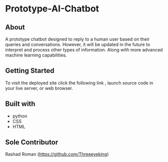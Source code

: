 # Prototype-AI-Chatbot

## About

A prototype chatbot designed to reply to a human user based on their queries and conversations. However, it will be updated in the future to interpret and process other types of information. Along with more advanced machine learning capabilities.

## Getting Started

To visit the deployed site click the following link []()
, launch source code in your live server, or web browser.

## Built with

* python
* CSS
* HTML

## Sole Contributor

Rashad Roman (https://github.com/Threeeyeking)


